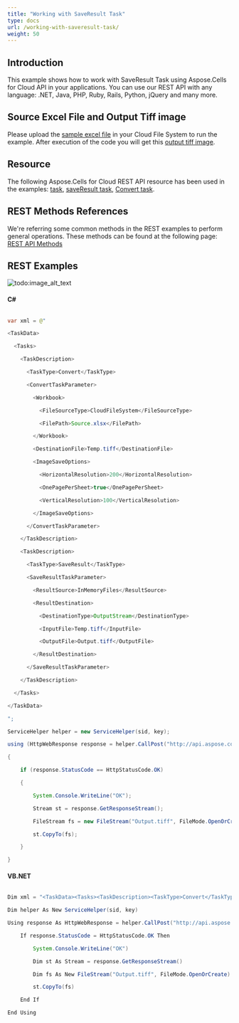 ```yaml
---
title: "Working with SaveResult Task"
type: docs
url: /working-with-saveresult-task/
weight: 50
---
```


## **Introduction**
This example shows how to work with SaveResult Task using Aspose.Cells for Cloud API in your applications. You can use our REST API with any language: .NET, Java, PHP, Ruby, Rails, Python, jQuery and many more.
## **Source Excel File and Output Tiff image**
Please upload the [sample excel file](attachments/1540276/1837218.xlsx) in your Cloud File System to run the example. After execution of the code you will get this [output tiff image](attachments/1540276/1837196.tiff).
## **Resource**
The following Aspose.Cells for Cloud REST API resource has been used in the examples: [task](), [saveResult task](), [Convert task]().
## **REST Methods References**
We're referring some common methods in the REST examples to perform general operations. These methods can be found at the following page: [REST API Methods](http://www.aspose.com/docs/display/rest/REST+API+Methods)
## **REST Examples**
![todo:image\_alt\_text](/plugins/servlet/confluence/placeholder/unknown-macro)
#### **C#**
```java

var xml = @"

<TaskData>

  <Tasks>

    <TaskDescription>

      <TaskType>Convert</TaskType>

      <ConvertTaskParameter>

        <Workbook>

          <FileSourceType>CloudFileSystem</FileSourceType>

          <FilePath>Source.xlsx</FilePath>

        </Workbook>

        <DestinationFile>Temp.tiff</DestinationFile>

        <ImageSaveOptions>

          <HorizontalResolution>200</HorizontalResolution>

          <OnePagePerSheet>true</OnePagePerSheet>

          <VerticalResolution>100</VerticalResolution>

        </ImageSaveOptions>

      </ConvertTaskParameter>

    </TaskDescription>

    <TaskDescription>

      <TaskType>SaveResult</TaskType>

      <SaveResultTaskParameter>

        <ResultSource>InMemoryFiles</ResultSource>

        <ResultDestination>

          <DestinationType>OutputStream</DestinationType>

          <InputFile>Temp.tiff</InputFile>

          <OutputFile>Output.tiff</OutputFile>

        </ResultDestination>

      </SaveResultTaskParameter>

    </TaskDescription>

  </Tasks>

</TaskData>

";

ServiceHelper helper = new ServiceHelper(sid, key);

using (HttpWebResponse response = helper.CallPost("http://api.aspose.com/v3.0/cells/task/runtask", xml, "application/xml"))

{

    if (response.StatusCode == HttpStatusCode.OK)

    {

        System.Console.WriteLine("OK");

        Stream st = response.GetResponseStream();

        FileStream fs = new FileStream("Output.tiff", FileMode.OpenOrCreate);

        st.CopyTo(fs);

    }

}


```
#### **VB.NET**
```java

Dim xml = "<TaskData><Tasks><TaskDescription><TaskType>Convert</TaskType><ConvertTaskParameter><Workbook><FileSourceType>CloudFileSystem</FileSourceType><FilePath>Source.xlsx</FilePath></Workbook><DestinationFile>Temp.tiff</DestinationFile><ImageSaveOptions><HorizontalResolution>200</HorizontalResolution><OnePagePerSheet>true</OnePagePerSheet><VerticalResolution>100</VerticalResolution></ImageSaveOptions></ConvertTaskParameter></TaskDescription><TaskDescription><TaskType>SaveResult</TaskType><SaveResultTaskParameter><ResultSource>InMemoryFiles</ResultSource><ResultDestination><DestinationType>OutputStream</DestinationType><InputFile>Temp.tiff</InputFile><OutputFile>Output.tiff</OutputFile></ResultDestination></SaveResultTaskParameter></TaskDescription></Tasks></TaskData>"

Dim helper As New ServiceHelper(sid, key)

Using response As HttpWebResponse = helper.CallPost("http://api.aspose.com/v3.0/cells/task/runtask", xml, "application/xml")

	If response.StatusCode = HttpStatusCode.OK Then

		System.Console.WriteLine("OK")

		Dim st As Stream = response.GetResponseStream()

		Dim fs As New FileStream("Output.tiff", FileMode.OpenOrCreate)

		st.CopyTo(fs)

	End If

End Using



```
